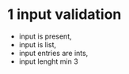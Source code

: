 # 1 input validation

- input is present, 
- input is list, 
- input entries are ints, 
- input lenght min 3